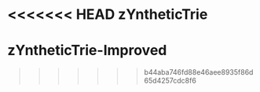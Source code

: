 <<<<<<< HEAD
zYntheticTrie
=======
# zYntheticTrie-Improved
>>>>>>> b44aba746fd88e46aee8935f86d65d4257cdc8f6
